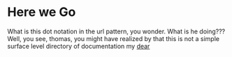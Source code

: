 # Here we Go

What is this dot notation in the url pattern, you wonder. What is he doing???
Well, you see, thomas, you might have realized by that this is not a simple
surface level directory of documentation my
<a href="/staff/doc/you.might.have.realized.by.now.that.this.is.not.a.simple.surface.level.directory.of.documentation.my.dear.brother__/"
    >dear</a>
